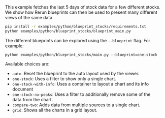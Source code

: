 <!--[metadata]
title = "Stock Charts"
description = "Uses stock data as an example of how to leverage Rerun blueprints to control the layout and presentation of the viewer."
tags = ["time-series", "blueprint"]
thumbnail = "https://static.rerun.io/blueprint_stocks/8bfe6f16963acdceb2debb9de9a206dc2eb9b280/480w.png"
thumbnail_dimensions = [480, 270]
-->

<picture>
  <img src="https://static.rerun.io/blueprint_stocks/8bfe6f16963acdceb2debb9de9a206dc2eb9b280/full.png" alt="">
  <source media="(max-width: 480px)" srcset="https://static.rerun.io/blueprint_stocks/8bfe6f16963acdceb2debb9de9a206dc2eb9b280/480w.png">
  <source media="(max-width: 768px)" srcset="https://static.rerun.io/blueprint_stocks/8bfe6f16963acdceb2debb9de9a206dc2eb9b280/768w.png">
  <source media="(max-width: 1024px)" srcset="https://static.rerun.io/blueprint_stocks/8bfe6f16963acdceb2debb9de9a206dc2eb9b280/1024w.png">
  <source media="(max-width: 1200px)" srcset="https://static.rerun.io/blueprint_stocks/8bfe6f16963acdceb2debb9de9a206dc2eb9b280/1200w.png">
</picture>

This example fetches the last 5 days of stock data for a few different stocks.
We show how Rerun blueprints can then be used to present many different views of the same data.

```bash
pip install -r examples/python/blueprint_stocks/requirements.txt
python examples/python/blueprint_stocks/blueprint_main.py
```

The different blueprints can be explored using the `--blueprint` flag. For example:

```
python examples/python/blueprint_stocks/main.py --blueprint=one-stock
```

Available choices are:

-   `auto`: Reset the blueprint to the auto layout used by the viewer.
-   `one-stock`: Uses a filter to show only a single chart.
-   `one-stock-with-info`: Uses a container to layout a chart and its info document
-   `one-stock-no-peaks`: Uses a filter to additionally remove some of the data from the chart.
-   `compare-two`: Adds data from multiple sources to a single chart.
-   `grid`: Shows all the charts in a grid layout.
